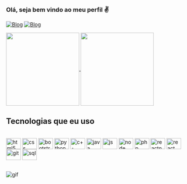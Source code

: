 ### Olá, seja bem vindo ao meu perfil ✌

[![Blog](https://img.shields.io/badge/Instagram-E4405F?style=for-the-badge&logo=instagram&logoColor=white)](https://www.instagram.com/migp_s/)
[![Blog](https://img.shields.io/badge/LinkedIn-0077B5?style=for-the-badge&logo=linkedin&logoColor=white)](https://www.linkedin.com/in/miguel-prata-silva-42562b27b/)

<a href="https://github.com/anuraghazra/github-readme-stats">
  <img height=200 align="center" src="https://github-readme-stats.vercel.app/api?username=MigSilverS&show_icons=true&theme=dark" />
</a>
<a href="https://github.com/anuraghazra/convoychat">
  <img height=200 align="center" src="https://github-readme-stats.vercel.app/api/top-langs/?username=MigSilverS&layout=compact&theme=dark" />
</a>

## Tecnologias que eu uso


<div style="display: inline_block"><br/>
    <img align="center" height="30" width="40" alt="html5" src="https://cdn.jsdelivr.net/gh/devicons/devicon@latest/icons/html5/html5-original.svg" />
    <img align="center" height="30" width="40" alt="css" src="https://cdn.jsdelivr.net/gh/devicons/devicon@latest/icons/css3/css3-original.svg" />
    <img align="center" height="30" width="40" alt="bootstrap" src="https://cdn.jsdelivr.net/gh/devicons/devicon@latest/icons/bootstrap/bootstrap-original.svg" />
    <img align="center" height="30" width="40" alt="python" src="https://cdn.jsdelivr.net/gh/devicons/devicon@latest/icons/python/python-original.svg" />
    <img align="center" height="30" width="40" alt="c++" src="https://cdn.jsdelivr.net/gh/devicons/devicon@latest/icons/cplusplus/cplusplus-original.svg" />
    <img align="center" height="30" width="40" alt="java" src="https://cdn.jsdelivr.net/gh/devicons/devicon@latest/icons/java/java-original.svg" />
    <img align="center" height="30" width="40" alt="js" src="https://cdn.jsdelivr.net/gh/devicons/devicon@latest/icons/javascript/javascript-original.svg" />
    <img align="center" height="30" width="40" alt="node" src="https://cdn.jsdelivr.net/gh/devicons/devicon@latest/icons/nodejs/nodejs-original.svg" />
    <img align="center" height="30" width="40" alt="php" src="https://cdn.jsdelivr.net/gh/devicons/devicon@latest/icons/php/php-original.svg" />
    <img align="center" height="30" width="40" alt="reactnative" src="https://cdn.jsdelivr.net/gh/devicons/devicon@latest/icons/reactnavigation/reactnavigation-original.svg" />
    <img align="center" height="30" width="40" alt="react" src="https://cdn.jsdelivr.net/gh/devicons/devicon@latest/icons/react/react-original.svg" />
    <img align="center" height="30" width="40" alt="git" src="https://cdn.jsdelivr.net/gh/devicons/devicon@latest/icons/git/git-original.svg" />
    <img align="center" height="30" width="40" alt="sql" src="https://cdn.jsdelivr.net/gh/devicons/devicon@latest/icons/mysql/mysql-original.svg" />

</div>

<br/>

![gif](https://github.com/MigSilverS/MigSilverS/assets/48215025/790b1db4-ad86-4455-89a8-7b53d49c80f1)
